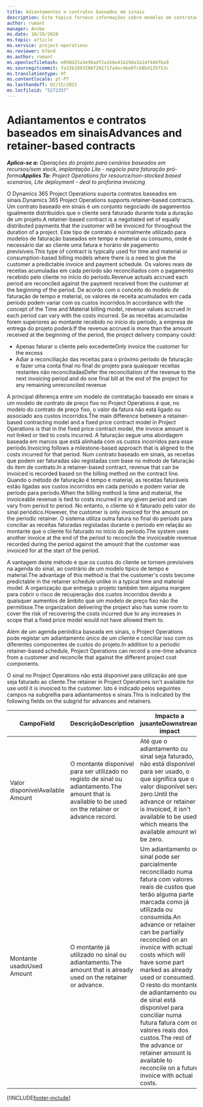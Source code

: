 ```yaml
---
title: Adiantamentos e contratos baseados em sinais
description: Este tópico fornece informações sobre modelos de contratação baseados em sinais e adiantamentos no Project Operations.
author: rumant
manager: Annbe
ms.date: 10/20/2020
ms.topic: article
ms.service: project-operations
ms.reviewer: kfend
ms.author: rumant
ms.openlocfilehash: e098d25a3e96adf2a1b8e43a19da3a14f446fba9
ms.sourcegitcommit: fa32b1893286f20271fa4ec4be8fc68bd135f53c
ms.translationtype: HT
ms.contentlocale: pt-PT
ms.lasthandoff: 02/15/2021
ms.locfileid: "5272357"
---
```

# <a name="advances-and-retainer-based-contracts"></a><span data-ttu-id="958ea-103">Adiantamentos e contratos baseados em sinais</span><span class="sxs-lookup"><span data-stu-id="958ea-103">Advances and retainer-based contracts</span></span>


<span data-ttu-id="958ea-104">_**Aplica-se a:** Operações do projeto para cenários baseados em recursos/sem stock, implantação Lite - negócio para faturação pró-forma_</span><span class="sxs-lookup"><span data-stu-id="958ea-104">_**Applies To:** Project Operations for resource/non-stocked based scenarios, Lite deployment - deal to proforma invoicing_</span></span>

<span data-ttu-id="958ea-105">O Dynamics 365 Project Operations suporta contratos baseados em sinais.</span><span class="sxs-lookup"><span data-stu-id="958ea-105">Dynamics 365 Project Operations supports retainer-based contracts.</span></span> <span data-ttu-id="958ea-106">Um contrato baseado em sinais é um conjunto negociado de pagamentos igualmente distribuídos que o cliente será faturado durante toda a duração de um projeto.</span><span class="sxs-lookup"><span data-stu-id="958ea-106">A retainer-based contract is a negotiated set of equally distributed payments that the customer will be invoiced for throughout the duration of a project.</span></span> <span data-ttu-id="958ea-107">Este tipo de contrato é normalmente utilizado para modelos de faturação baseados em tempo e material ou consumo, onde é necessário dar ao cliente uma fatura e horário de pagamento previsíveis.</span><span class="sxs-lookup"><span data-stu-id="958ea-107">This type of contract is typically used for time and material or consumption-based billing models where there is a need to give the customer a predictable invoice and payment schedule.</span></span> <span data-ttu-id="958ea-108">Os valores reais de receitas acumuladas em cada período são reconciliados com o pagamento recebido pelo cliente no início do período.</span><span class="sxs-lookup"><span data-stu-id="958ea-108">Revenue actuals accrued each period are reconciled against the payment received from the customer at the beginning of the period.</span></span> <span data-ttu-id="958ea-109">De acordo com o conceito do modelo de faturação de tempo e material, os valores de receita acumulados em cada período podem variar com os custos incorridos.</span><span class="sxs-lookup"><span data-stu-id="958ea-109">In accordance with the concept of the Time and Material billing model, revenue values accrued in each period can vary with the costs incurred.</span></span> <span data-ttu-id="958ea-110">Se as receitas acumuladas forem superiores ao montante recebido no início do período, a empresa de entrega do projeto poderá:</span><span class="sxs-lookup"><span data-stu-id="958ea-110">If the revenue accrued is more than the amount received at the beginning of the period, the project delivery company could:</span></span>

- <span data-ttu-id="958ea-111">Apenas faturar o cliente pelo excedente</span><span class="sxs-lookup"><span data-stu-id="958ea-111">Only invoice the customer for the excess</span></span> 
- <span data-ttu-id="958ea-112">Adiar a reconciliação das receitas para o próximo período de faturação e fazer uma conta final no final do projeto para quaisquer receitas restantes não reconciliadas</span><span class="sxs-lookup"><span data-stu-id="958ea-112">Defer the reconciliation of the revenue to the next invoicing period and do one final bill at the end of the project for any remaining unreconciled revenue</span></span>

<span data-ttu-id="958ea-113">A principal diferença entre um modelo de contratação baseado em sinais e um modelo de contrato de preço fixo no Project Operations é que, no modelo do contrato de preço fixo, o valor da fatura não está ligado ou associado aos custos incorridos.</span><span class="sxs-lookup"><span data-stu-id="958ea-113">The main difference between a retainer-based contracting model and a fixed price contract model in Project Operations is that in the fixed price contract model, the invoice amount is not linked or tied to costs incurred.</span></span> <span data-ttu-id="958ea-114">A faturação segue uma abordagem baseada em marcos que está alinhada com os custos incorridos para esse período.</span><span class="sxs-lookup"><span data-stu-id="958ea-114">Invoicing follows a milestone-based approach that is aligned to the costs incurred for that period.</span></span> <span data-ttu-id="958ea-115">Num contrato baseado em sinais, as receitas que podem ser faturadas são registadas com base no método de faturação do item de contrato.</span><span class="sxs-lookup"><span data-stu-id="958ea-115">In a retainer-based contract, revenue that can be invoiced is recorded based on the billing method on the contract line.</span></span> <span data-ttu-id="958ea-116">Quando o método de faturação é tempo e material, as receitas faturáveis estão ligadas aos custos incorridos em cada período e podem variar de período para período.</span><span class="sxs-lookup"><span data-stu-id="958ea-116">When the billing method is time and material, the invoiceable revenue is tied to costs incurred in any given period and can vary from period to period.</span></span> <span data-ttu-id="958ea-117">No entanto, o cliente só é faturado pelo valor do sinal periódico.</span><span class="sxs-lookup"><span data-stu-id="958ea-117">However, the customer is only invoiced for the amount on the periodic retainer.</span></span> <span data-ttu-id="958ea-118">O sistema utiliza outra fatura no final do período para conciliar as receitas faturadas registadas durante o período em relação ao montante que o cliente foi faturado no início do período.</span><span class="sxs-lookup"><span data-stu-id="958ea-118">The system uses another invoice at the end of the period to reconcile the invoiceable revenue recorded during the period against the amount that the customer was invoiced for at the start of the period.</span></span>

<span data-ttu-id="958ea-119">A vantagem deste método é que os custos do cliente se tornem previsíveis na agenda do sinal, ao contrário de um modelo típico de tempo e material.</span><span class="sxs-lookup"><span data-stu-id="958ea-119">The advantage of this method is that the customer's costs become predictable in the retainer schedule unlike in a typical time and material model.</span></span> <span data-ttu-id="958ea-120">A organização que entrega o projeto também tem alguma margem para cobrir o risco de recuperação dos custos incorridos devido a quaisquer aumentos de âmbito que um modelo de preço fixo não lhe permitisse.</span><span class="sxs-lookup"><span data-stu-id="958ea-120">The organization delivering the project also has some room to cover the risk of recovering the costs incurred due to any increases in scope that a fixed price model would not have allowed them to.</span></span>

<span data-ttu-id="958ea-121">Além de um agenda periódica baseada em sinais, o Project Operations pode registar um adiantamento único de um cliente e conciliar isso com os diferentes componentes de custos do projeto.</span><span class="sxs-lookup"><span data-stu-id="958ea-121">In addition to a periodic retainer-based schedule, Project Operations can record a one-time advance from a customer and reconcile that against the different project cost components.</span></span>

<span data-ttu-id="958ea-122">O sinal no Project Operations não está disponível para utilização até que seja faturado ao cliente.</span><span class="sxs-lookup"><span data-stu-id="958ea-122">The retainer in Project Operations isn't available for use until it is invoiced to the customer.</span></span> <span data-ttu-id="958ea-123">Isto é indicado pelos seguintes campos na subgrelha para adiantamentos e sinais.</span><span class="sxs-lookup"><span data-stu-id="958ea-123">This is indicated by the following fields on the subgrid for advances and retainers.</span></span>

| <span data-ttu-id="958ea-124">Campo</span><span class="sxs-lookup"><span data-stu-id="958ea-124">Field</span></span> | <span data-ttu-id="958ea-125">Descrição</span><span class="sxs-lookup"><span data-stu-id="958ea-125">Description</span></span> | <span data-ttu-id="958ea-126">Impacto a jusante</span><span class="sxs-lookup"><span data-stu-id="958ea-126">Downstream impact</span></span> |
| --- | --- | --- |
| <span data-ttu-id="958ea-127">Valor disponível</span><span class="sxs-lookup"><span data-stu-id="958ea-127">Available Amount</span></span> | <span data-ttu-id="958ea-128">O montante disponível para ser utilizado no registo de sinal ou adiantamento.</span><span class="sxs-lookup"><span data-stu-id="958ea-128">The amount that is available to be used on the retainer or advance record.</span></span> | <span data-ttu-id="958ea-129">Até que o adiantamento ou sinal seja faturado, não está disponível para ser usado, o que significa que o valor disponível será zero.</span><span class="sxs-lookup"><span data-stu-id="958ea-129">Until the advance or retainer is invoiced, it isn't available to be used which means the available amount will be zero.</span></span> |
| <span data-ttu-id="958ea-130">Montante usado</span><span class="sxs-lookup"><span data-stu-id="958ea-130">Used Amount</span></span> | <span data-ttu-id="958ea-131">O montante já utilizado no sinal ou adiantamento.</span><span class="sxs-lookup"><span data-stu-id="958ea-131">The amount that is already used on the retainer or advance.</span></span> | <span data-ttu-id="958ea-132">Um adiantamento ou sinal pode ser parcialmente reconciliado numa fatura com valores reais de custos que terão alguma parte marcada como já utilizada ou consumida.</span><span class="sxs-lookup"><span data-stu-id="958ea-132">An advance or retainer can be partially reconciled on an invoice with actual costs which will have some part marked as already used or consumed.</span></span> <span data-ttu-id="958ea-133">O resto do montante de adiantamento ou de sinal está disponível para conciliar numa futura fatura com os valores reais dos custos.</span><span class="sxs-lookup"><span data-stu-id="958ea-133">The rest of the advance or retainer amount is available to reconcile on a future invoice with actual costs.</span></span> |


[!INCLUDE[footer-include](../../includes/footer-banner.md)]